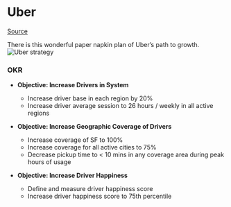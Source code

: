# Uber

[Source](https://goo.gl/0QsMi9)

There is this wonderful paper napkin plan of Uber’s path to growth.
![Uber strategy](https://cdn-images-1.medium.com/max/1000/1*Fvn3iXJMS6FcK7uaTKjX4A.jpeg)

### OKR
- **Objective: Increase Drivers in System**
  - Increase driver base in each region by 20%
  - Increase driver average session to 26 hours / weekly in all active regions
  
- **Objective: Increase Geographic Coverage of Drivers**
  - Increase coverage of SF to 100%
  - Increase coverage for all active cities to 75%
  - Decrease pickup time to < 10 mins in any coverage area during peak hours of usage
  
- **Objective: Increase Driver Happiness**
  - Define and measure driver happiness score
  - Increase driver happiness score to 75th percentile
